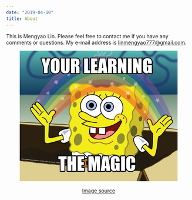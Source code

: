 ```yaml
---
date: "2019-04-10"
title: About
---
```


This is Mengyao Lin. Please feel free to contact me if you have any comments or questions. My e-mail address is <linmengyao777@gmail.com>.

<center>
<img src="https://github.com/caralin2018/IMG/raw/master/learning.jpg">

[Image source](https://www.mememaker.net/meme/your-learning-the-magic/)

</center>
